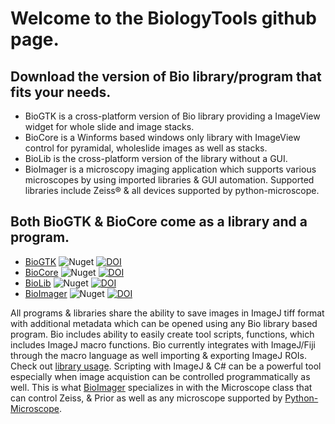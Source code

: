 # Welcome to the BiologyTools github page. 
## Download the version of Bio library/program that fits your needs. 
- BioGTK is a cross-platform version of Bio library providing a ImageView widget for whole slide and image stacks.
- BioCore is a Winforms based windows only library with ImageView control for pyramidal, wholeslide images as well as stacks. 
- BioLib is the cross-platform version of the library without a GUI.
- BioImager is a microscopy imaging application which supports various microscopes by using imported libraries & GUI automation. Supported libraries include Zeiss® & all devices supported by python-microscope.
## Both BioGTK & BioCore come as a library and a program.
- [BioGTK](https://github.com/BiologyTools/BioGTK/releases)
![Nuget](https://img.shields.io/nuget/dt/BioGTK) [![DOI](https://zenodo.org/badge/DOI/10.5281/zenodo.8122239.svg)](https://doi.org/10.5281/zenodo.8122239)
- [BioCore](https://github.com/BiologyTools/BioCore/releases)
![Nuget](https://img.shields.io/nuget/dt/BioCore) [![DOI](https://zenodo.org/badge/DOI/10.5281/zenodo.8207863.svg)](https://doi.org/10.5281/zenodo.8207863)
- [BioLib](https://github.com/BiologyTools/BioLib) ![Nuget](https://img.shields.io/nuget/dt/BioLib) [![DOI](https://zenodo.org/badge/DOI/10.5281/zenodo.8127022.svg)](https://doi.org/10.5281/zenodo.8127022)
- [BioImager](https://github.com/BiologyTools/BioImager) ![Nuget](https://img.shields.io/nuget/dt/BioImager) [![DOI](https://zenodo.org/badge/535162891.svg)](https://zenodo.org/badge/latestdoi/535162891)

All programs & libraries share the ability to save images in ImageJ tiff format with additional metadata which can be opened using any Bio library based program. Bio includes ability to easily create tool scripts, functions, which includes ImageJ macro functions. Bio currently integrates with ImageJ/Fiji through the macro language as well importing & exporting ImageJ ROIs. Check out [library usage](https://github.com/BiologyTools/Bio/wiki/Library-Usage). Scripting with ImageJ & C# can be a powerful tool especially when image acquistion can be controlled programmatically as well. This is what [BioImager](https://github.com/BiologyTools/BioImager) specializes in with the Microscope class that can control Zeiss, & Prior as well as any microscope supported by [Python-Microscope](https://github.com/python-microscope/microscope). 
